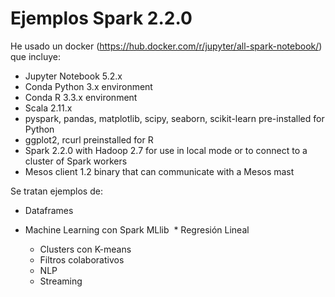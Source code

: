 # Ejemplos Spark 2.2.0

He usado un docker (https://hub.docker.com/r/jupyter/all-spark-notebook/) que incluye:

- Jupyter Notebook 5.2.x
- Conda Python 3.x environment
- Conda R 3.3.x environment
- Scala 2.11.x
- pyspark, pandas, matplotlib, scipy, seaborn, scikit-learn pre-installed for Python
- ggplot2, rcurl preinstalled for R
- Spark 2.2.0 with Hadoop 2.7 for use in local mode or to connect to a cluster of Spark workers
- Mesos client 1.2 binary that can communicate with a Mesos mast

Se tratan ejemplos de:

- Dataframes

- Machine Learning con Spark MLlib
  * Regresión Lineal
  * Clusters con K-means
  * Filtros colaborativos
  * NLP
  * Streaming

